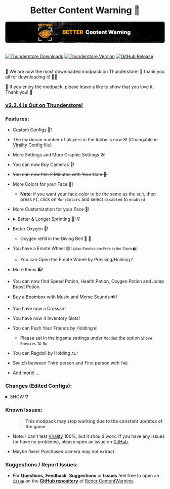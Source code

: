 <h1 align="center">Better Content Warning 🎥️</h1>

<a href="https://thunderstore.io/c/content-warning/p/Horizon/Better_Content_Warning_Modpack/">
<img src="https://raw.githubusercontent.com/Adler-real/uploadedfiles/main/Content_Warning/Modpacks/Better_ContentWarning/banner.png" alt="Banner">
</a>

<br><a href="https://thunderstore.io/c/content-warning/p/Horizon/Better_Content_Warning_Modpack/"><img alt="Thunderstore Downloads" src="https://img.shields.io/thunderstore/dt/Horizon/Better_Content_Warning_Modpack?style=for-the-badge&logo=thunderstore&logoColor=white&labelColor=blue&color=gray"></a> <a href="https://thunderstore.io/c/content-warning/p/Horizon/Better_Content_Warning_Modpack/"><img alt="Thunderstore Version" src="https://img.shields.io/thunderstore/v/Horizon/Better_Content_Warning_Modpack?style=for-the-badge&logo=thunderstore&logoColor=white&labelColor=blue&color=gray"></a> <a href="https://github.com/Adler-real/Better_ContentWarning"><img alt="GitHub Release" src="https://img.shields.io/badge/GITHUB-black?style=for-the-badge&logo=github&logoColor=white&color=black"></a>

<!-- </br>🎉️ Thanks to everyone who downloaded this modpack! 🧡️🧡️ -->

</br>🎉️ We are now the most downloaded modpack on Thunderstore! 🎉️ thank you all for downloading it! 🧡️🧡️

🧡️ If you enjoy the modpack, please leave a like to show that you love it. Thank you! 🧡️

### [v2.2.4 is Out on Thunderstore!](https://thunderstore.io/c/content-warning/p/Horizon/Better_Content_Warning_Modpack/)

### Features:

- Custom Configs 📄️!

- The maximum number of players in the lobby is now 8! (Changable in [Virality](https://thunderstore.io/c/content-warning/p/MaxWasUnavailable/Virality/) Config file)

- More Settings and More Graphic Settings ⚙️!

- You can now Buy Cameras 🎥️!

- ~~You can now film 2 Minutes with Your Cam 🎥️!~~

- More Colors for your Face 🎨️!
  
  - <b>Note</b>: if you want your face color to be the same as the suit, then press `F1`, click on `MoreColors` and select `disabled` to `enabled`

- More Customization for your Face 🎨️!

<ul>
<li>
<details>
<summary>Better & Longer Sprinting 🏃️! ᐁ</summary>
<ul>
<li><code>SprintMultiplyer</code> is now <code>2.2</code> <small>[Content Warning's Default is <code>2 (i think)</code>]</small></li>
<li><code>MaxStamina</code> is now <code>13</code> <small>[Content Warning's Default is <code>10 (i think)</code>]</small></li>
<li><code>StaminaRegenRate</code> is now <code>0.65</code> <small>[its a little bit higher then Content Warning's Default</code>]</small></li>
</ul>
</details>
</li>
</ul>

- Better Oxygen 🎈️!
  
  - Oxygen refill in the Diving Bell 🎈️ 🔔️ 

- You have a Emote Wheel 😄️! <small>(also Emotes are Free in the Store 🛍️)</small>
  
  - You can Open the Emote Wheel by Pressing/Holding `C`

- More Items 🛍️!

- You can now find Speed Potion, Health Potion, Oxygen Potion and Jump Boost Potion.

- Buy a Boombox with Music and Meme Sounds 🔊️!

- You have now a Crossair!

- You have now 4 Inventory Slots!

- You can Push Your Friends by Holding `E`!
  
  - Please set in the ingame settings under `Modded` the option `Shove Enemies` to `No`

- You can Ragdoll by Holding `ALT`

- Switch between Third person and First person with `TAB`

- And more! ...

### Changes (Edited Configs):

<details>
<summary>SHOW ᐁ</summary>
<ul><li>Comming</li></ul>
</details>

### Known Issues:

<ul> <blockquote><strong>This modpack may stop working due to the constant updates of the game</strong></blockquote></ul>

- Note: I can't test [Virality](https://thunderstore.io/c/content-warning/p/MaxWasUnavailable/Virality/) 100%, but it should work. If you have any issues (or have no problems), please open an issue on [GitHub](https://github.com/Adler-real/Better_ContentWarning/issues).

- Maybe fixed: Purchased camera may not extract.

### Suggestions / Report Issues:

- For <b>Questions</b>, <b>Feedback</b>, <b>Suggestions</b> or <b>Issues</b> feel free to open an <b><code><a href="https://github.com/Adler-real/Better_ContentWarning/issues">issue</a></code></b> on the [**GitHub repository**](https://github.com/Adler-real/Better_ContentWarning) of [Better ContentWarning](https://thunderstore.io/c/content-warning/p/Horizon/Better_Content_Warning_Modpack/).
